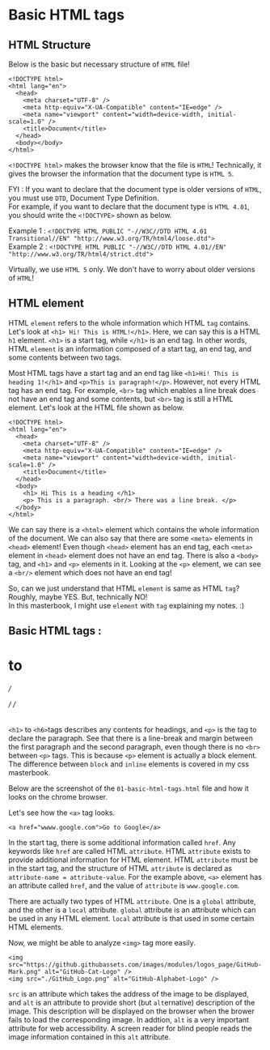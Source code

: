 # Basic HTML tags

## HTML Structure

Below is the basic but necessary structure of `HTML` file!

```
<!DOCTYPE html>
<html lang="en">
  <head>
    <meta charset="UTF-8" />
    <meta http-equiv="X-UA-Compatible" content="IE=edge" />
    <meta name="viewport" content="width=device-width, initial-scale=1.0" />
    <title>Document</title>
  </head>
  <body></body>
</html>
```

`<!DOCTYPE html>` makes the browser know that the file is `HTML`! Technically, it gives the browser the information that the document type is `HTML 5`.

FYI : If you want to declare that the document type is older versions of `HTML`, you must use `DTD`, Document Type Definition.  
For example, if you want to declare that the document type is `HTML 4.01`, you should write the `<!DOCTYPE>` shown as below.

Example 1 : `<!DOCTYPE HTML PUBLIC "-//W3C//DTD HTML 4.01 Transitional//EN" "http://www.w3.org/TR/html4/loose.dtd">`  
Example 2 : `<!DOCTYPE HTML PUBLIC "-//W3C//DTD HTML 4.01//EN" "http://www.w3.org/TR/html4/strict.dtd">`

Virtually, we use `HTML 5` only. We don't have to worry about older versions of `HTML`!

## HTML element

HTML `element` refers to the whole information which HTML `tag` contains. Let's look at `<h1> Hi! This is HTML!</h1>`. Here, we can say this is a HTML `h1` element. `<h1>` is a start tag, while `</h1>` is an end tag. In other words, HTML `element` is an information composed of a start tag, an end tag, and some contents between two tags.

Most HTML tags have a start tag and an end tag like `<h1>Hi! This is heading 1!</h1>` and `<p>This is paragraph!</p>`. However, not every HTML tag has an end tag. For example, `<br>` tag which enables a line break does not have an end tag and some contents, but `<br>` tag is still a HTML element. Let's look at the HTML file shown as below.

```
<!DOCTYPE html>
<html lang="en">
  <head>
    <meta charset="UTF-8" />
    <meta http-equiv="X-UA-Compatible" content="IE=edge" />
    <meta name="viewport" content="width=device-width, initial-scale=1.0" />
    <title>Document</title>
  </head>
  <body>
    <h1> Hi This is a heading </h1>
    <p> This is a paragraph. <br/> There was a line break. </p>
  </body>
</html>
```

We can say there is a `<html>` element which contains the whole information of the document. We can also say that there are some `<meta>` elements in `<head>` element! Even though `<head>` element has an end tag, each `<meta>` element in `<head>` element does not have an end tag. There is also a `<body>` tag, and `<h1>` and `<p>` elements in it. Looking at the `<p>` element, we can see a `<br/>` element which does not have an end tag!

So, can we just understand that HTML `element` is same as HTML `tag`? Roughly, maybe YES. But, technically NO!  
In this masterbook, I might use `element` with `tag` explaining my notes. :)

## Basic HTML tags : <h1> to <h6> / <p> / <a> / <img>

`<h1>` to `<h6>`tags describes any contents for headings, and `<p>` is the tag to declare the paragraph. See that there is a line-break and margin between the first paragraph and the second paragraph, even though there is no `<br>` between `<p>` tags. This is because `<p>` element is actually a block element. The difference between `block` and `inline` elements is covered in my css masterbook.

Below are the screenshot of the `01-basic-html-tags.html` file and how it looks on the chrome browser.

Let's see how the `<a>` tag looks.

```
<a href="wwww.google.com">Go to Google</a>
```

In the start tag, there is some additional information called `href`. Any keywords like `href` are called HTML `attribute`. HTML `attribute` exists to provide additional information for HTML element. HTML `attribute` must be in the start tag, and the structure of HTML `attribute` is declared as `attribute-name = attribute-value`. For the example above, `<a>` element has an attribute called `href`, and the value of `attribute` is `www.google.com`.

There are actually two types of HTML `attribute`. One is a `global` attribute, and the other is a `local` attribute. `global` attribute is an attribute which can be used in any HTML element. `local` attribute is that used in some certain HTML elements.

Now, we might be able to analyze `<img>` tag more easily.

```
<img src="https://github.githubassets.com/images/modules/logos_page/GitHub-Mark.png" alt="GitHub-Cat-Logo" />
<img src="./GitHub_Logo.png" alt="GitHub-Alphabet-Logo" />
```

`src` is an attribute which takes the address of the image to be displayed, and `alt` is an attribute to provide short (but `alt`ernative) description of the image. This description will be displayed on the browser when the brower fails to load the corresponding image. In addtion, `alt` is a very important attribute for web accessibility. A screen reader for blind people reads the image information contained in this `alt` attribute.
